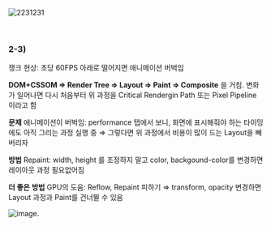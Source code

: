 
![2231231](https://user-images.githubusercontent.com/50893303/199966092-6bd2446c-0356-494a-b387-aeb3649d5840.png)


<br/>


### 2-3)

쟁크 현상: 초당 60FPS 아래로 떨어지면 애니메이션 버벅임

**DOM+CSSOM ⇒ Render Tree ⇒ Layout ⇒ Paint ⇒ Composite** 을 거침. 변화가 일어나면 다시 처음부터
위 과정을 Critical Rendergin Path 또는 Pixel Pipeline 이라고 함

**문제**
애니메이션이 버벅임: performance 탭에서 보니, 화면에 표시해줘야 하는 타이밍에도 아직 그리는 과정 실행 중
⇒ 그렇다면 위 과정에서 비용이 많이 드는 Layout을 빼버리자

**방법**
Repaint: width, height 를 조정하지 말고 color, backgound-color를 변경하면 레이아웃 과정 필요없어짐

**더 좋은** **방법**
GPU의 도움: Reflow, Repaint 피하기
 ⇒ transform, opacity 변경하면 Layout 과정과 Paint를 건너뛸 수 있음

![image](https://user-images.githubusercontent.com/50893303/199966008-db13c94f-8576-43a2-92d7-bf266199701d.png). 
